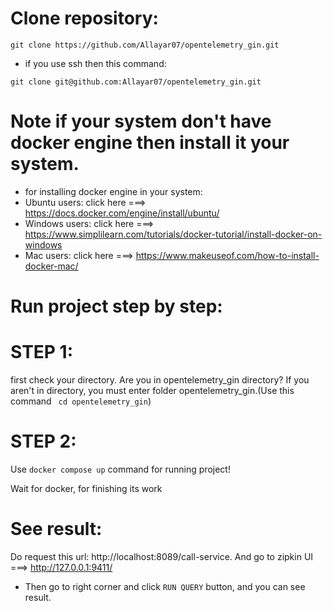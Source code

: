 # Clone repository:
```
git clone https://github.com/Allayar07/opentelemetry_gin.git
```
* if you use ssh then this command:
```
git clone git@github.com:Allayar07/opentelemetry_gin.git
```
# **Note** if your system don't have docker engine then install it your system.
* for installing docker engine in your system:
* Ubuntu users: click here ===> https://docs.docker.com/engine/install/ubuntu/
* Windows users: click here ===> https://www.simplilearn.com/tutorials/docker-tutorial/install-docker-on-windows
* Mac users: click here ===> https://www.makeuseof.com/how-to-install-docker-mac/

# Run project step by step:
# STEP 1:
first check your directory. Are you in opentelemetry_gin directory? If you aren't in directory, you must enter folder opentelemetry_gin.(Use this command ``` cd opentelemetry_gin```)
# STEP 2:
Use ```docker compose up``` command for running project!

Wait for docker, for finishing its work
# See result:
Do request this url: http://localhost:8089/call-service.
And go to zipkin UI ===> http://127.0.0.1:9411/
* Then go to right corner and click ```RUN QUERY``` button, and you can see result.

